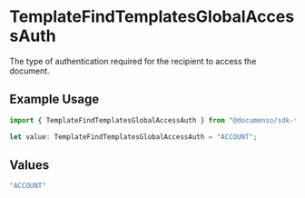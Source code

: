 # TemplateFindTemplatesGlobalAccessAuth

The type of authentication required for the recipient to access the document.

## Example Usage

```typescript
import { TemplateFindTemplatesGlobalAccessAuth } from "@documenso/sdk-typescript/models/operations";

let value: TemplateFindTemplatesGlobalAccessAuth = "ACCOUNT";
```

## Values

```typescript
"ACCOUNT"
```